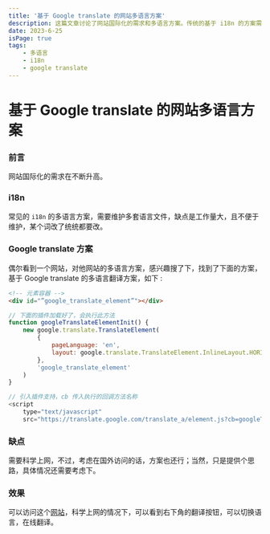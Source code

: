 ```yaml
---
title: '基于 Google translate 的网站多语言方案'
description: 这篇文章讨论了网站国际化的需求和多语言方案。传统的基于 i18n 的方案需要维护多套语言文件，工作量大，不便于维护。这里提出了基于 Google 翻译的方案，需要科学上网，但是在国外访问还行。建议具体情况具体考虑。
date: 2023-6-25
isPage: true
tags:
    - 多语言
    - i18n
    - google translate
---
```


# 基于 Google translate 的网站多语言方案

### 前言

网站国际化的需求在不断升高。

### i18n

常见的 `i18n` 的多语言方案，需要维护多套语言文件，缺点是工作量大，且不便于维护，某个词改了统统都要改。

### Google translate 方案

偶尔看到一个网站，对他网站的多语言方案，感兴趣搜了下，找到了下面的方案，基于 Google translate 的多语言翻译方案，如下 :

```html
<!-- 元素容器 -->
<div id="”google_translate_element”"></div>
```

```js
// 下面的插件加载好了，会执行此方法
function googleTranslateElementInit() {
    new google.translate.TranslateElement(
        {
            pageLanguage: 'en',
            layout: google.translate.TranslateElement.InlineLayout.HORIZONTAL
        },
        'google_translate_element'
    )
}
```

```js
// 引入插件支持，cb 传入执行的回调方法名称
<script
    type="text/javascript"
    src="https://translate.google.com/translate_a/element.js?cb=googleTranslateElementInit"></script>
```

### 缺点

需要科学上网，不过，考虑在国外访问的话，方案也还行；当然，只是提供个思路，具体情况还需要考虑下。

### 效果

可以访问这个[网站](https://bayi-95.eu.org/pages/articles/)，科学上网的情况下，可以看到右下角的翻译按钮，可以切换语言，在线翻译。

